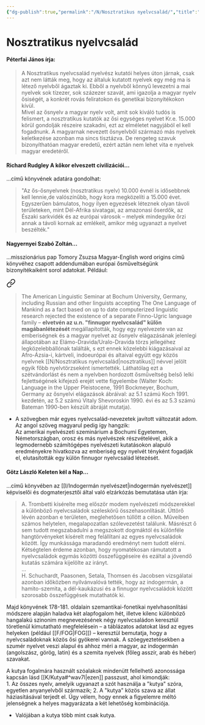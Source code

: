 ```yaml
---
{"dg-publish":true,"permalink":"/N/Nosztratikus nyelvcsalád/","title":"Nosztratikus nyelvcsalád","tags":["containstransclusions"],"created":"2024-05-14T11:45","updated":"2025-07-14T17:44"}
---
```



# Nosztratikus nyelvcsalád

#### Péterfai János írja:  

> A Nosztratikus nyelvcsalád nyelvész kutatói helyes úton járnak, csak azt nem látták meg, hogy az általuk kutatott nyelvek egy még ma is létező nyelvből ágaztak ki. Ebből a nyelvből könnyű levezetni a mai nyelvek sok tízezer, sok százezer szavát, ami igazolja a magyar nyelv ősiségét, a konkrét rovás feliratokon és genetikai bizonyítékokon kívül.  
> Mivel az ősnyelv a magyar nyelv volt, amit sok kiváló tudós is felismert, a nosztratikus kutatók az ősi egységes nyelvet Kr.e. 15.000 körül gondolják részeire szakadni, ezt az elméletet nagyjából el kell fogadnunk. A magyarnak nevezett ősnyelvből származó más nyelvek keletkezése azonban ma sincs tisztázva. De rengeteg szavuk bizonyíthatóan magyar eredetű, ezért aztán nem lehet vita e nyelvek magyar eredetéről.  

#### Richard Rudgley A kőkor elveszett civilizációi...  

...című könyvének adatára gondolhat:  
> "Az ős-ősnyelvnek (nosztratikus nyelv) 10.000 évnél is idősebbnek kell lennie,de valószínűbb, hogy kora megközelíti a 15.000 évet. Egyszerűen bámulatos, hogy ilyen egyezések léteznek olyan távoli területeken, mint Dél-Afrika sivatagai, az amazonasi őserdők, az Északi sarkvidék és az európai városok – melyek mindegyike őrzi annak a távoli kornak az emlékeit, amikor még ugyanazt a nyelvet beszélték."  

#### Nagyernyei Szabó Zoltán...

...misszionárius pap Tomory Zsuzsa Magyar-English word origins című könyvéhez csapott addendumában európai ősműveltségünk bizonyítékaiként sorol adatokat. Például:  

<div class="transclusion internal-embed is-loaded"><a class="markdown-embed-link" href="/M/Magyar nyelv ősisége – ősnyelv-e a magyar/#x5fd1" aria-label="Open link"><svg xmlns="http://www.w3.org/2000/svg" width="24" height="24" viewBox="0 0 24 24" fill="none" stroke="currentColor" stroke-width="2" stroke-linecap="round" stroke-linejoin="round" class="svg-icon lucide-link"><path d="M10 13a5 5 0 0 0 7.54.54l3-3a5 5 0 0 0-7.07-7.07l-1.72 1.71"></path><path d="M14 11a5 5 0 0 0-7.54-.54l-3 3a5 5 0 0 0 7.07 7.07l1.71-1.71"></path></svg></a><div class="markdown-embed">



> The American Linguistic Seminar at Bochum University, Germany, including Russian and other linguists accepting The One Language of Mankind as a fact based on up to date computerized linguistic research rejected the existence of a separate Finno-Ugric language family – **elvetvén az u.n. "finnugor nyelvcsalád" külön magábanlétezését** megállapították, hogy egy nyelvezete van az emberiségnek és a magyar nyelvet az ősnyelv elágazásának jelenlegi állapotában az Elámo-Dravida/Uralo-Dravida törzs jellegéhez legközelebbállónak találták, s ezt ennek közelebbi kiágazásaival az Afro-Ázsia-i, kártveli, indoeurópai és altaival együtt egy közös nyelvnek [[N/Nosztratikus nyelvcsalád\|nosztratikus]] névvel jelölt egyik főbb nyelvtörzseként ismertették. Láthatólag ezt a szétvándorlást és nem a nyelvben hordozott ősműveltség belső lelki fejlettségének kifejező erejét vette figyelembe (Walter Koch: Language in the Upper Pleistocene, 1991 Bockmeyer, Bochum, Germany az ősnyelvi elágazások ábráival: az 5.1 számú Koch 1991. kezdetén, az 5.2 számú Vitaly Shevoroskin 1990. évi és az 5.3 számú Bateman 1990-ben készült ábráját mutatja). 

</div></div>

- A szövegben már egyes nyelvcsalád-nevezetek javított változatát adom.  <br/>
Az angol szöveg magyarul pedig így hangzik:  
Az amerikai nyelvészeti szeminárium a Bochumi Egyetemen, Németországban, orosz és más nyelvészek részvételével, akik a legmodernebb számítógépes nyelvészeti kutatásokon alapuló eredményekre hivatkozva az emberiség egy nyelvét tényként fogadják el, elutasították egy külön finnugor nyelvcsalád létezését.

#### Götz László Keleten kél a Nap...

...című könyvében az [[I/Indogermán nyelvészet\|indogermán nyelvészet]] képviselői és dogmaterjesztői által való elzárkózás bemutatása után írja:  
> A. Trombetti kísérelte meg először modem nyelvészeti módszerekkel a különböző nyelvcsaládok széleskörű összehasonlítását. Úttörő lévén azonban e területen, meglehetősen túllőtt a célon. Műveiben számos helytelen, megalapozatlan szólevezetést találunk. Másrészt ő sem tudott megszabadulni a megszokott dogmáktól és különféle hangtörvényeket kísérelt meg felállítani az egyes nyelvcsaládok között. Így munkássága maradandó eredményt nem tudott elérni. Kétségtelen érdeme azonban, hogy nyomatékosan rámutatott a nyelvcsaládok egymás közötti összefüggéseire és ezáltal a jövendő kutatás számára kijelölte az irányt.  
> ...  
> H. Schuchardt, Paasonen, Setala, Thomsen és Jacobsen vizsgálatai azonban időközben nyilvánvalóvá tették, hogy az indogermán, a hamito-szemita, a dél-kaukázusi és a finnugor nyelvcsaládok között szorosabb összefüggések mutathatók ki.  

Majd könyvének 178-181. oldalain szemantikai-fonetikai nyelvhasonlítási módszere alapján haladva két alapfogalom hét, illetve kilenc különböző hangalakú szinonim megnevezésének négy nyelvcsaládon keresztül töretlenül kimutatható megfelelésein – a táblázatos adatokat lásd az egyes helyeken (például [[F/FOG\|FOG]]) – keresztül bemutatja, hogy a nyelvcsaládoknak közös ősi gyökerei vannak. A szóegyeztetésekben a szumér nyelvet veszi alapul és ahhoz méri a magyar, az indogermán (angolszász, görög, latin) és a szemita nyelvek (főleg asszír, arab és héber) szavakat.  

A kutya fogalmára használt szóalakok mindenütt fellelhető azonossága kapcsán lásd [[K/Kutya#^wav7l\|ezen]] passzust, ahol kimondják:  
1\. Az összes nyelv, amelyik ugyanazt a szót használja a "kutya" szóra, egyetlen anyanyelvből származik; 2\. A "kutya" közös szava az állat háziasításával terjedt el. Úgy vélem, hogy ennek a figyelemre méltó jelenségnek a helyes magyarázata a két lehetőség kombinációja.  
- Valójában a kutya több mint csak kutya.
